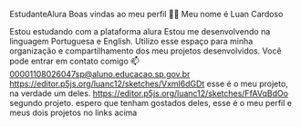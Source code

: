 EstudanteAlura
Boas vindas ao meu perfil 💙💙
Meu nome é Luan Cardoso

Estou estudando com a plataforma alura
Estou me desenvolvendo na linguagem Portuguesa e English. 
Utilizo esse espaço para minha organização e compartilhamento dos meu projetos desenvolvidos.
Você pode entrar em contato comigo 📫
00001108026047sp@aluno.educacao.sp.gov.br
https://editor.p5js.org/luanc12/sketches/Vxml6dGDt esse é o meu projeto, na verdade um deles.
https://editor.p5js.org/luanc12/sketches/FfAVqBdOo segundo projeto.
espero que tenham gostados deles, esse é o meu perfil e meus dois projetos no links acima
